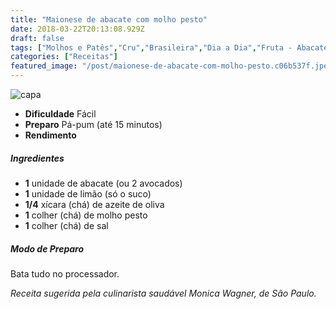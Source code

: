 ```yaml
---
title: "Maionese de abacate com molho pesto"
date: 2018-03-22T20:13:08.929Z
draft: false
tags: ["Molhos e Patês","Cru","Brasileira","Dia a Dia","Fruta - Abacate","Receitas","Receitas simples e fáceis","Vegetarianismo"]
categories: ["Receitas"]
featured_image: "/post/maionese-de-abacate-com-molho-pesto.c06b537f.jpeg"
---
```


![capa](/post/maionese-de-abacate-com-molho-pesto.c06b537f.jpeg)

*   **Dificuldade** Fácil
*   **Preparo** Pá-pum (até 15 minutos)
*   **Rendimento**

##### Ingredientes

*   **1** unidade de abacate (ou 2 avocados)
*   **1** unidade de limão (só o suco)
*   **1/4** xícara (chá) de azeite de oliva
*   **1** colher (chá) de molho pesto
*   **1** colher (chá) de sal

##### Modo de Preparo

Bata tudo no processador.

_Receita sugerida pela culinarista saudável Monica Wagner, de São Paulo._
